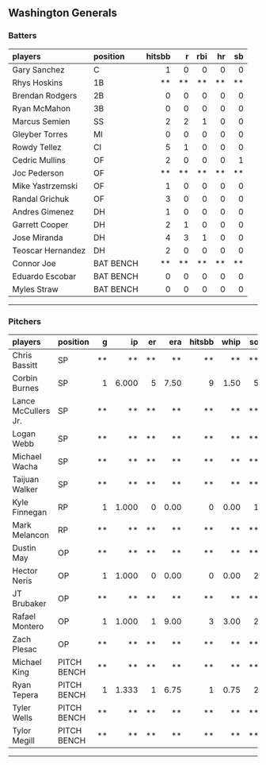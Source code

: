 ## Washington Generals

### Batters

 
|players           |position  | hitsbb|  r| rbi| hr| sb| 
|:-----------------|:---------|------:|--:|---:|--:|--:| 
|Gary Sanchez      |C         |      1|  0|   0|  0|  0| 
|Rhys Hoskins      |1B        |     **| **|  **| **| **| 
|Brendan Rodgers   |2B        |      0|  0|   0|  0|  0| 
|Ryan McMahon      |3B        |      0|  0|   0|  0|  0| 
|Marcus Semien     |SS        |      2|  2|   1|  0|  0| 
|Gleyber Torres    |MI        |      0|  0|   0|  0|  0| 
|Rowdy Tellez      |CI        |      5|  1|   0|  0|  0| 
|Cedric Mullins    |OF        |      2|  0|   0|  0|  1| 
|Joc Pederson      |OF        |     **| **|  **| **| **| 
|Mike Yastrzemski  |OF        |      1|  0|   0|  0|  0| 
|Randal Grichuk    |OF        |      3|  0|   0|  0|  0| 
|Andres Gimenez    |DH        |      1|  0|   0|  0|  0| 
|Garrett Cooper    |DH        |      2|  1|   0|  0|  0| 
|Jose Miranda      |DH        |      4|  3|   1|  0|  0| 
|Teoscar Hernandez |DH        |      2|  0|   0|  0|  0| 
|Connor Joe        |BAT BENCH |     **| **|  **| **| **| 
|Eduardo Escobar   |BAT BENCH |      0|  0|   0|  0|  0| 
|Myles Straw       |BAT BENCH |      0|  0|   0|  0|  0| 


* * *

### Pitchers

 
|players             |position    |  g|    ip| er|  era| hitsbb| whip| so|  w| sv| 
|:-------------------|:-----------|--:|-----:|--:|----:|------:|----:|--:|--:|--:| 
|Chris Bassitt       |SP          | **|    **| **|   **|     **|   **| **| **| **| 
|Corbin Burnes       |SP          |  1| 6.000|  5| 7.50|      9| 1.50|  5|  0|  0| 
|Lance McCullers Jr. |SP          | **|    **| **|   **|     **|   **| **| **| **| 
|Logan Webb          |SP          | **|    **| **|   **|     **|   **| **| **| **| 
|Michael Wacha       |SP          | **|    **| **|   **|     **|   **| **| **| **| 
|Taijuan Walker      |SP          | **|    **| **|   **|     **|   **| **| **| **| 
|Kyle Finnegan       |RP          |  1| 1.000|  0| 0.00|      0| 0.00|  1|  0|  1| 
|Mark Melancon       |RP          | **|    **| **|   **|     **|   **| **| **| **| 
|Dustin May          |OP          | **|    **| **|   **|     **|   **| **| **| **| 
|Hector Neris        |OP          |  1| 1.000|  0| 0.00|      0| 0.00|  2|  0|  0| 
|JT Brubaker         |OP          | **|    **| **|   **|     **|   **| **| **| **| 
|Rafael Montero      |OP          |  1| 1.000|  1| 9.00|      3| 3.00|  2|  0|  1| 
|Zach Plesac         |OP          | **|    **| **|   **|     **|   **| **| **| **| 
|Michael King        |PITCH BENCH | **|    **| **|   **|     **|   **| **| **| **| 
|Ryan Tepera         |PITCH BENCH |  1| 1.333|  1| 6.75|      1| 0.75|  2|  0|  0| 
|Tyler Wells         |PITCH BENCH | **|    **| **|   **|     **|   **| **| **| **| 
|Tylor Megill        |PITCH BENCH | **|    **| **|   **|     **|   **| **| **| **| 


* * *


